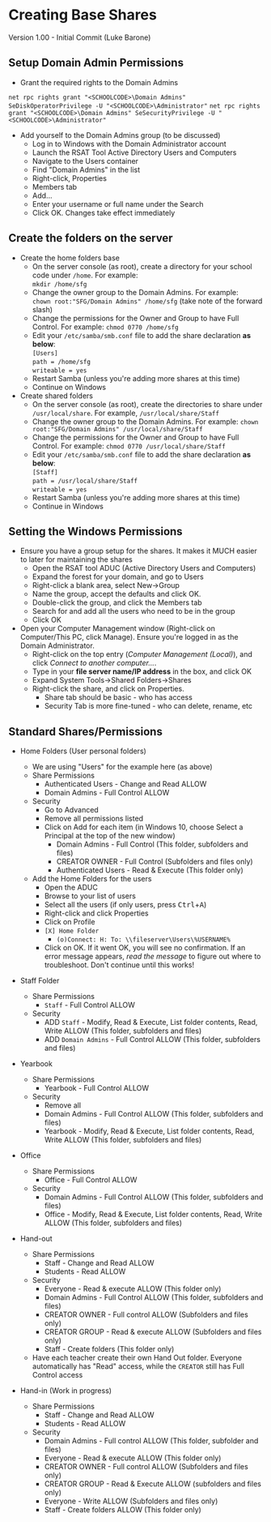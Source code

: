 Creating Base Shares
===
Version 1.00 - Initial Commit (Luke Barone)

Setup Domain Admin Permissions
-
- Grant the required rights to the Domain Admins

`net rpc rights grant "<SCHOOLCODE>\Domain Admins" SeDiskOperatorPrivilege -U "<SCHOOLCODE>\Administrator"`
`net rpc rights grant "<SCHOOLCODE>\Domain Admins" SeSecurityPrivilege -U "<SCHOOLCODE>\Administrator"`

- Add yourself to the Domain Admins group (to be discussed)
	- Log in to Windows with the Domain Administrator account
	- Launch the RSAT Tool Active Directory Users and Computers
	- Navigate to the Users container
	- Find "Domain Admins" in the list
	- Right-click, Properties
	- Members tab
	- Add...
	- Enter your username or full name under the Search
	- Click OK. Changes take effect immediately

Create the folders on the server
-

- Create the home folders base
	- On the server console (as root), create a directory for your school code under `/home`. For example:  
    `mkdir /home/sfg`
    - Change the owner group to the Domain Admins. For example:  
    `chown root:"SFG/Domain Admins" /home/sfg` (take note of the forward slash)
    - Change the permissions for the Owner and Group to have Full Control. For example:
    `chmod 0770 /home/sfg`
    - Edit your `/etc/samba/smb.conf` file to add the share declaration **as below**:  
    `[Users]`  
    `path = /home/sfg`  
    `writeable = yes`
    - Restart Samba (unless you're adding more shares at this time)
    - Continue on Windows
- Create shared folders
	- On the server console (as root), create the directories to share under `/usr/local/share`. For example, `/usr/local/share/Staff`
	- Change the owner group to the Domain Admins. For example: `chown root:"SFG/Domain Admins" /usr/local/share/Staff`
	- Change the permissions for the Owner and Group to have Full Control. For example: `chmod 0770 /usr/local/share/Staff`
	- Edit your `/etc/samba/smb.conf` file to add the share declaration **as below**:  
	`[Staff]`  
    `path = /usr/local/share/Staff`  
    `writeable = yes`
    - Restart Samba (unless you're adding more shares at this time)
    - Continue in Windows

Setting the Windows Permissions
-
- Ensure you have a group setup for the shares. It makes it MUCH easier to later for maintaining the shares
	- Open the RSAT tool ADUC (Active Directory Users and Computers)
	- Expand the forest for your domain, and go to Users
	- Right-click a blank area, select New->Group
	- Name the group, accept the defaults and click OK.
	- Double-click the group, and click the Members tab
	- Search for and add all the users who need to be in the group
	- Click OK
- Open your Computer Management window (Right-click on Computer/This PC, click Manage). Ensure you're logged in as the Domain Administrator.
	- Right-click on the top entry (*Computer Management (Local)*), and click *Connect to another computer...*.
	- Type in your **file server name/IP address** in the box, and click OK
	- Expand System Tools->Shared Folders->Shares
	- Right-click the share, and click on Properties.
		- Share tab should be basic - who has access
		- Security Tab is more fine-tuned - who can delete, rename, etc

Standard Shares/Permissions
-
- Home Folders (User personal folders)
	- We are using "Users" for the example here (as above)
	- Share Permissions
		- Authenticated Users - Change and Read ALLOW
		- Domain Admins - Full Control ALLOW
	- Security
		- Go to Advanced
		- Remove all permissions listed
		- Click on Add for each item (in Windows 10, choose Select a Principal at the top of the new window)
			- Domain Admins - Full Control (This folder, subfolders and files)
			- CREATOR OWNER - Full Control (Subfolders and files only)
			- Authenticated Users - Read & Execute (This folder only)
	- Add the Home Folders for the users
		- Open the ADUC
		- Browse to your list of users
		- Select all the users (if only users, press <kbd>Ctrl</kbd>+<kbd>A</kbd>)
		- Right-click and click Properties
		- Click on Profile
		- `[X] Home Folder`
			- `(o)Connect: H: To: \\fileserver\Users\%USERNAME%`
		- Click on OK. If it went OK, you will see no confirmation. If an error message appears, *read the message* to figure out where to troubleshoot. Don't continue until this works!
- Staff Folder
	- Share Permissions
		- `Staff` - Full Control ALLOW
	- Security
		- ADD `Staff` - Modify, Read & Execute, List folder contents, Read, Write ALLOW (This folder, subfolders and files)
		- ADD `Domain Admins` - Full Control ALLOW (This folder, subfolders and files)

- Yearbook
	- Share Permissions
		- Yearbook - Full Control ALLOW
	- Security
		- Remove all
		- Domain Admins - Full Control ALLOW (This folder, subfolders and files)
		- Yearbook - Modify, Read & Execute, List folder contents, Read, Write ALLOW (This folder, subfolders and files)
- Office
	- Share Permissions
		- Office - Full Control ALLOW
	- Security
		- Domain Admins - Full Control ALLOW (This folder, subfolders and files)
		- Office - Modify, Read & Execute, List folder contents, Read, Write ALLOW (This folder, subfolders and files)
- Hand-out
	- Share Permissions
		- Staff - Change and Read ALLOW
		- Students - Read ALLOW
	- Security
		- Everyone - Read & execute ALLOW (This folder only)
		- Domain Admins - Full Control ALLOW (This folder, subfolders and files)
		- CREATOR OWNER - Full control ALLOW (Subfolders and files only)
		- CREATOR GROUP - Read & execute ALLOW (Subfolders and files only)
		- Staff - Create folders (This folder only)
	- Have each teacher create their own Hand Out folder. Everyone automatically has "Read" access, while the `CREATOR` still has Full Control access
- Hand-in (Work in progress)
	- Share Permissions
		- Staff - Change and Read ALLOW
		- Students - Read ALLOW
	- Security
		- Domain Admins - Full control ALLOW (This folder, subfolder and files)
		- Everyone - Read & execute ALLOW (This folder only)
		- CREATOR OWNER - Full control ALLOW (Subfolders and files only)
		- CREATOR GROUP - Read & Execute ALLOW (subfolders and files only)
		- Everyone - Write ALLOW (Subfolders and files only)
		- Staff - Create folders ALLOW (This folder only)